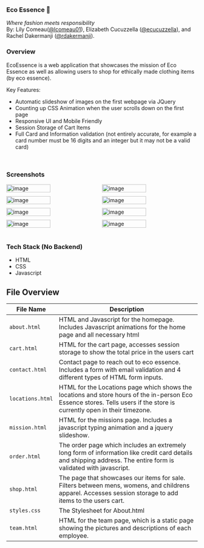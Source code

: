 ### **Eco Essence  🌱**
*Where fashion meets responsibility* <br> 
By: Lily Comeau(<a href= "https://github.com/lcomeau01">@lcomeau01</a>), Elizabeth Cucuzzella (<a href="https://github.com/ecucuzzella">@ecucuzzella</a>), and Rachel Dakermanji (<a href="https://github.com/rdakermanji">@rdakermanji</a>). 


### Overview 
EcoEssence is a web application that showcases the mission of Eco Essence as well as allowing users to shop for ethically made clothing items (by eco essence). <br> 

Key Features: <br> 
- Automatic slideshow of images on the first webpage via JQuery
- Counting up CSS Animation when the user scrolls down on the first page
- Responsive UI and Mobile Friendly
- Session Storage of Cart Items
- Full Card and Information validation (not entirely accurate, for example a card number must be 16 digits and an integer but it may not be a valid card)
<br>

  ### Screenshots
  <div style="display: flex; flex-wrap: wrap; gap: 10px; max-width: 900px;">
<img width="48%" alt="image" src="https://github.com/user-attachments/assets/93a5663d-d558-47f2-8fb1-cb93bc299bbc" />
<img width="48%" alt="image" src="https://github.com/user-attachments/assets/aa31e003-c626-4183-9135-17c8c8538e68" />
<img width="48%" alt="image" src="https://github.com/user-attachments/assets/4cec35fc-c6a7-4d33-8d7a-7c8e7c75b0d5" />
<img width="48%" alt="image" src="https://github.com/user-attachments/assets/cb357fac-00d2-4abd-91fe-a45af7f6db93" />
<img width="48%" alt="image" src="https://github.com/user-attachments/assets/8318510d-edbe-4d25-99d5-0d24b4e3a65a" />
<img width="48%" alt="image" src="https://github.com/user-attachments/assets/8b7eb16f-c2ff-4669-9b59-243db6568f1d" />
<img width="48%" alt="image" src="https://github.com/user-attachments/assets/8dad4c17-4e24-4174-870b-4ca4bef9e725" />
<img width="48%" alt="image" src="https://github.com/user-attachments/assets/45edf4cf-1a83-44e8-a2a8-2ce299ca679f" />
</div>

<br> 

### Tech Stack (No Backend) 
- HTML
- CSS
- Javascript

## File Overview 
| File Name                 | Description |
|--------------------------|-------------|
| `about.html`    | HTML and Javascript for the homepage. Includes Javascript animations for the home page and all necessary html|
| `cart.html`              |HTML for the cart page, accesses session storage to show the total price in the users cart |
| `contact.html`| Contact page to reach out to eco essence. Includes a form with email validation and 4 different types of HTML form inputs. |
| `locations.html`             | HTML for the Locations page which shows the locations and store hours of the in-person Eco Essence stores. Tells users if the store is currently open in their timezone. |
| `mission.html`     | HTML for the missions page. Includes a javascript typing animation and a jquery slideshow. |
| `order.html`        |The order page which includes an extremely long form of information like credit card details and shipping address. The entire form is validated with javascript. |
| `shop.html`       |The page that showcases our items for sale. Filters between mens, womens, and childrens apparel. Accesses session storage to add items to the users cart. |
| `styles.css`       |The Stylesheet for About.html|
| `team.html`       | HTML for the team page, which is a static page showing the pictures and descriptions of each employee. |


